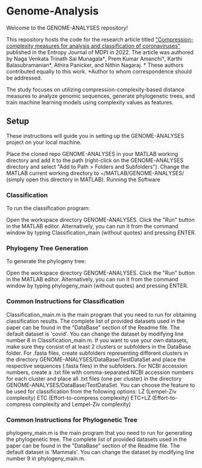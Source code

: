 # Genome-Analysis

Welcome to the GENOME-ANALYSES repository!

This repository hosts the code for the research article titled  ["Compression-complexity measures for analysis and classification of coronaviruses"](https://doi.org/10.3390/e25010081) published in the Entropy Journal of MDPI in 2022. The article was authored by Naga Venkata Trinath Sai Munagala†, Prem Kumar Amanchi†, Karthi Balasubramanian*, Athira Panicker, and Nithin Nagaraj. † These authors contributed equally to this work. *Author to whom correspondence should be addressed.

The study focuses on utilizing compression-complexity-based distance measures to analyze genomic sequences, generate phylogenetic trees, and train machine learning models using complexity values as features.

## Setup
These instructions will guide you in setting up the GENOME-ANALYSES project on your local machine.

Place the cloned repo GENOME-ANALYSES in your MATLAB working directory and add it to the path (right-click on the GENOME-ANALYSES directory and select "Add to Path > Folders and Subfolders").
Change the MATLAB current working directory to ~/MATLAB/GENOME-ANALYSES/ (simply open this directory in MATLAB).
Running the Software
### Classification
To run the classification program:

Open the workspace directory GENOME-ANALYSES.
Click the "Run" button in the MATLAB editor.
Alternatively, you can run it from the command window by typing Classification_main (without quotes) and pressing ENTER.

### Phylogeny Tree Generation
To generate the phylogeny tree:

Open the workspace directory GENOME-ANALYSES.
Click the "Run" button in the MATLAB editor.
Alternatively, you can run it from the command window by typing phylogeny_main (without quotes) and pressing ENTER.

### Common Instructions for Classification
Classification_main.m is the main program that you need to run for obtaining classification results.
The complete list of provided datasets used in the paper can be found in the "DataBase" section of the Readme file.
The default dataset is 'covid'. You can change the dataset by modifying line number 8 in Classification_main.m.
If you want to use your own datasets, make sure they consist of at least 2 clusters or subfolders in the DataBase folder. For .fasta files, create subfolders representing different clusters in the directory GENOME-ANALYSES/DataBase/TestDataSet and place the respective sequences (.fasta files) in the subfolders. For NCBI accession numbers, create a .txt file with comma-separated NCBI accession numbers for each cluster and place all .txt files (one per cluster) in the directory GENOME-ANALYSES/DataBase/TestDataSet.
You can choose the feature to be used for classification from the following options:
LZ (Lempel-Ziv complexity)
ETC (Effort-to-compress complexity)
ETC+LZ (Effort-to-compress complexity and Lempel-Ziv complexity)
### Common Instructions for Phylogenetic Tree
phylogeny_main.m is the main program that you need to run for generating the phylogenetic tree.
The complete list of provided datasets used in the paper can be found in the "DataBase" section of the Readme file.
The default dataset is 'Mammals'. You can change the dataset by modifying line number 9 in phylogeny_main.m.
